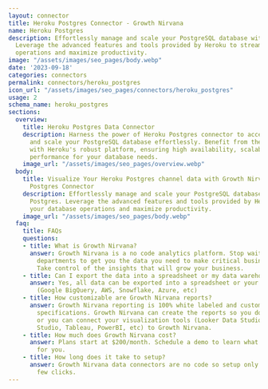```yaml
---
layout: connector
title: Heroku Postgres Connector - Growth Nirvana
name: Heroku Postgres
description: Effortlessly manage and scale your PostgreSQL database with Heroku Postgres.
  Leverage the advanced features and tools provided by Heroku to streamline your database
  operations and maximize productivity.
image: "/assets/images/seo_pages/body.webp"
date: '2023-09-18'
categories: connectors
permalink: connectors/heroku_postgres
icon_url: "/assets/images/seo_pages/connectors/heroku_postgres"
usage: 2
schema_name: heroku_postgres
sections:
  overview:
    title: Heroku Postgres Data Connector
    description: Harness the power of Heroku Postgres connector to access, manage,
      and scale your PostgreSQL database effortlessly. Benefit from the seamless integration
      with Heroku's robust platform, ensuring high availability, scalability, and
      performance for your database needs.
    image_url: "/assets/images/seo_pages/overview.webp"
  body:
    title: Visualize Your Heroku Postgres channel data with Growth Nirvana's Heroku
      Postgres Connector
    description: Effortlessly manage and scale your PostgreSQL database with Heroku
      Postgres. Leverage the advanced features and tools provided by Heroku to streamline
      your database operations and maximize productivity.
    image_url: "/assets/images/seo_pages/body.webp"
  faq:
    title: FAQs
    questions:
    - title: What is Growth Nirvana?
      answer: Growth Nirvana is a no code analytics platform. Stop waiting for other
        departments to get you the data you need to make critical business decisions.
        Take control of the insights that will grow your business.
    - title: Can I export the data into a spreadsheet or my data warehouse?
      answer: Yes, all data can be exported into a spreadsheet or your data warehouse
        (Google BigQuery, AWS, Snowflake, Azure, etc)
    - title: How customizable are Growth Nirvana reports?
      answer: Growth Nirvana reporting is 100% white labeled and customized to your
        specifications. Growth Nirvana can create the reports so you don’t have to
        or you can connect your visualization tools (Looker Data Studio/Google Data
        Studio, Tableau, PowerBI, etc) to Growth Nirvana.
    - title: How much does Growth Nirvana cost?
      answer: Plans start at $200/month. Schedule a demo to learn what plan is best
        for you.
    - title: How long does it take to setup?
      answer: Growth Nirvana data connectors are no code so setup only requires a
        few clicks.
---
```

